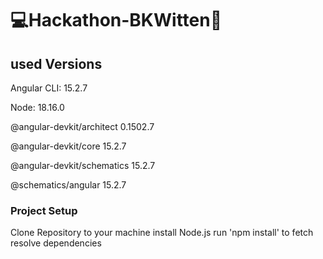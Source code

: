 # 💻Hackathon-BKWitten🚀



## used Versions

  Angular CLI: 15.2.7
  
  Node: 18.16.0
  
  @angular-devkit/architect    0.1502.7 
  
  @angular-devkit/core         15.2.7
  
  @angular-devkit/schematics   15.2.7 
  
  @schematics/angular          15.2.7 

### Project Setup

  Clone Repository to your machine
  install Node.js
  run 'npm install' to fetch resolve dependencies